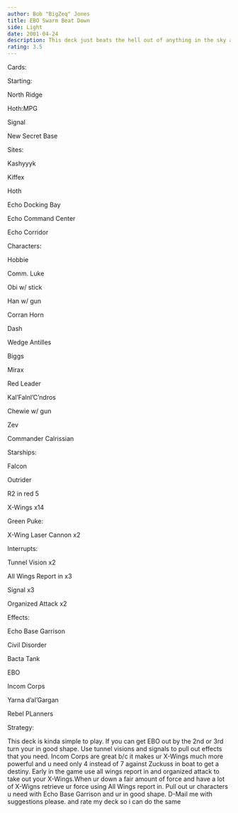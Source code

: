 ```yaml
---
author: Bob "BigZeq" Jones
title: EBO Swarm Beat Down
side: Light
date: 2001-04-24
description: This deck just beats the hell out of anything in the sky almost. Not much of a strategy but should work well against most decks.
rating: 3.5
---
```

Cards: 

Starting:
North Ridge
Hoth:MPG
Signal 
New Secret Base

Sites:
Kashyyyk
Kiffex
Hoth
Echo Docking Bay
Echo Command Center
Echo Corridor

Characters:
Hobbie
Comm. Luke
Obi w/ stick
Han w/ gun
Corran Horn
Dash
Wedge Antilles
Biggs
Mirax
Red Leader
Kal’Falnl’C’ndros
Chewie w/ gun
Zev
Commander Calrissian

Starships:
Falcon
Outrider
R2 in red 5
X-Wings x14

Green Puke:
X-Wing Laser Cannon x2

Interrupts:
Tunnel Vision x2
All Wings Report in x3
Signal x3
Organized Attack x2

Effects:
Echo Base Garrison
Civil Disorder
Bacta Tank
EBO
Incom Corps
Yarna d’al’Gargan
Rebel PLanners



Strategy: 

This deck is kinda simple to play.  If you can get EBO out by the 2nd or 3rd turn your in good shape.  Use tunnel visions and signals to pull out effects that you need.  Incom Corps are great b/c it makes ur X-Wings much more powerful and u need only 4 instead of 7 against Zuckuss in boat to get a destiny.  Early in the game use all wings report in and organized attack to take out your X-Wings.When ur down a fair amount of force and have a lot of X-Wigns retrieve ur force using All Wings report in. Pull out ur characters u need with Echo Base Garrison and ur in good shape. D-Mail me with suggestions please. and rate my deck so i can do the same  